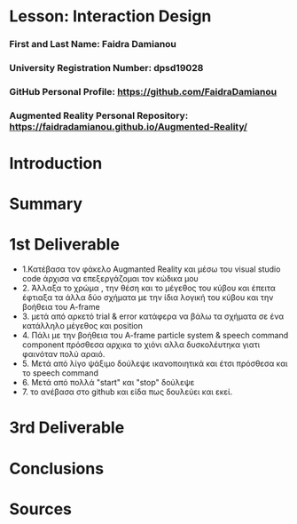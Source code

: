 # Lesson: Interaction Design

### First and Last Name: Faidra Damianou
### University Registration Number: dpsd19028
### GitHub Personal Profile: https://github.com/FaidraDamianou
### Augmented Reality Personal Repository: https://faidradamianou.github.io/Augmented-Reality/

# Introduction

# Summary


# 1st Deliverable
<ul>
<li>1.Κατέβασα τον φάκελο Augmanted Reality και μέσω του visual studio code άρχισα να επεξεργάζομαι τον κώδικα μου</li>
<li>2. Άλλαξα το χρώμα , την θέση και το μέγεθος του κύβου και έπειτα έφτιαξα τα άλλα δύο σχήματα με την ίδια λογική του κύβου και την βοήθεια του A-frame</li>
<li>3. μετά από αρκετό trial & error κατάφερα να βάλω τα σχήματα σε ένα κατάλληλο μέγεθος και position</li>
<li>4. Πάλι με την βοήθεια του A-frame particle system & speech command component πρόσθεσα αρχικα το χιόνι αλλα δυσκολέυτηκα γιατι φαινόταν πολύ αραιό.</li>
<li>5. Μετά από λίγο ψάξιμο δούλεψε ικανοποιητικά και έτσι πρόσθεσα και το speech command</li>
<li>6. Μετά από πολλά "start" και "stop" δούλεψε </li>
<li>7. το ανέβασα στο github και είδα πως δουλεύει και εκεί.</li>
</ul>


# 3rd Deliverable 


# Conclusions


# Sources
